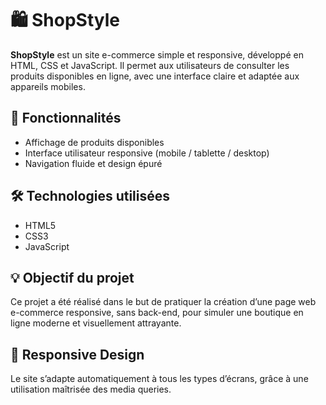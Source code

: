# 🛍️ ShopStyle

**ShopStyle** est un site e-commerce simple et responsive, développé en HTML, CSS et JavaScript. Il permet aux utilisateurs de consulter les produits disponibles en ligne, avec une interface claire et adaptée aux appareils mobiles.

## 🚀 Fonctionnalités

- Affichage de produits disponibles
- Interface utilisateur responsive (mobile / tablette / desktop)
- Navigation fluide et design épuré

## 🛠️ Technologies utilisées

- HTML5  
- CSS3  
- JavaScript

## 💡 Objectif du projet

Ce projet a été réalisé dans le but de pratiquer la création d’une page web e-commerce responsive, sans back-end, pour simuler une boutique en ligne moderne et visuellement attrayante.

## 📱 Responsive Design

Le site s’adapte automatiquement à tous les types d’écrans, grâce à une utilisation maîtrisée des media queries.
